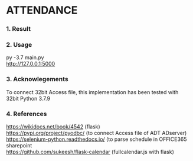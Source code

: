 # ATTENDANCE
### 1. Result
### 2. Usage
py -3.7 main.py <br>
http://127.0.0.1:5000
### 3. Acknowlegements
To connect 32bit Access file, this implementation has been tested with 32bit Python 3.7.9 <br>
### 4. References
https://wikidocs.net/book/4542 (flask)<br>
https://pypi.org/project/pyodbc/ (to connect Access file of ADT ADserver)<br>
https://selenium-python.readthedocs.io/ (to parse schedule in OFFICE365 sharepoint<br>
https://github.com/sukeesh/flask-calendar (fullcalendar.js with flask)
